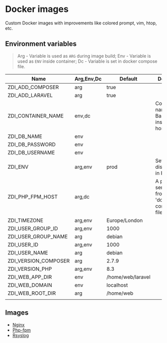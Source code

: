 # Docker images

Custom Docker images with improvements like colored prompt, vim, htop, etc.

## Environment variables

> Arg - Variable is used as `ARG` during image build;
> Env - Variable is used as `ENV` inside container;
> Dc - Variable is set in docker compose file.

| Name                 | Arg,Env,Dc | Default           | Description                                                 |
|----------------------|------------|-------------------|-------------------------------------------------------------|
| ZDI_ADD_COMPOSER     | arg        | true              |                                                             |
| ZDI_ADD_LARAVEL      | arg        | true              |                                                             |
| ZDI_CONTAINER_NAME   | env,dc     |                   | Container name, used in Bash prompt instead of hostname.    |
| ZDI_DB_NAME          | env        |                   |                                                             |
| ZDI_DB_PASSWORD      | env        |                   |                                                             |
| ZDI_DB_USERNAME      | env        |                   |                                                             |
| ZDI_ENV              | arg,env    | prod              | Set to 'dev' to display errors in PHP.                      |
| ZDI_PHP_FPM_HOST     | arg,dc     |                   | A php-fpm service name from your 'docker-compose.yml' file. |
| ZDI_TIMEZONE         | arg,env    | Europe/London     |                                                             |
| ZDI_USER_GROUP_ID    | arg,env    | 1000              |                                                             |
| ZDI_USER_GROUP_NAME  | arg        | debian            |                                                             |
| ZDI_USER_ID          | arg,env    | 1000              |                                                             |
| ZDI_USER_NAME        | arg        | debian            |                                                             |
| ZDI_VERSION_COMPOSER | arg        | 2.7.9             |                                                             |
| ZDI_VERSION_PHP      | arg,env    | 8.3               |                                                             |
| ZDI_WEB_APP_DIR      | env        | /home/web/laravel |                                                             |
| ZDI_WEB_DOMAIN       | env        | localhost         |                                                             |
| ZDI_WEB_ROOT_DIR     | arg        | /home/web         |                                                             |
|                      |            |                   |                                                             |

## Images

* [Nginx](./readme/nginx.md)
* [Php-fpm](./readme/php-fpm.md)
* [Rsyslog](./readme/rsyslog.md)
